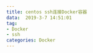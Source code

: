 ```yaml
---
title: centos ssh连接Docker容器
data:  2019-3-7 14:51:01
tag:
- Docker
- ssh
categories: Docker
---
```


